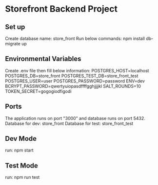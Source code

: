 # Storefront Backend Project

## Set up

Create database name: store_front
Run below commands:
npm install
db-migrate up

## Environmental Variables

Create .env file then fill below information:
POSTGRES_HOST=localhost
POSTGRES_DB=store_front
POSTGRES_TEST_DB=store_front_test
POSTGRES_USER=user
POSTGRES_PASSWORD=password
ENV=dev
BCRYPT_PASSWORD=qwertyuiopasdffffgghjjjjkl
SALT_ROUNDS=10
TOKEN_SECRET=gogogiodfigodi

## Ports

The application runs on port "3000" and database runs on port 5432.
Database for dev: store_front
Database for test: store_front_test

## Dev Mode

run: npm start

## Test Mode

run: npm run test
